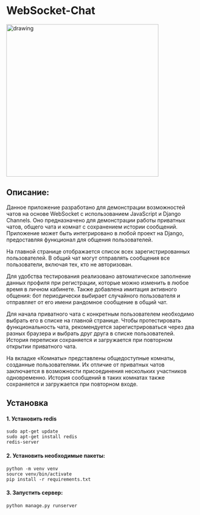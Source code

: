 # WebSocket-Chat
<img src="https://st.depositphotos.com/1008768/4671/i/950/depositphotos_46719647-stock-photo-live-chat.jpg" alt="drawing" width="400"/>

## Описание:
Данное приложение разработано для демонстрации возможностей чатов на основе WebSocket с использованием JavaScript и Django Channels. Оно предназначено для демонстрации работы приватных чатов, общего чата и комнат с сохранением истории сообщений. Приложение может быть интегрировано в любой проект на Django, предоставляя функционал для общения пользователей.

На главной странице отображается список всех зарегистрированных пользователей. В общий чат могут отправлять сообщения все пользователи, включая тех, кто не авторизован.

Для удобства тестирования реализовано автоматическое заполнение данных профиля при регистрации, которые можно изменить в любое время в личном кабинете. Также добавлена имитация активного общения: бот периодически выбирает случайного пользователя и отправляет от его имени рандомное сообщение в общий чат.

Для начала приватного чата с конкретным пользователем необходимо выбрать его в списке на главной странице. Чтобы протестировать функциональность чата, рекомендуется зарегистрироваться через два разных браузера и выбрать друг друга в списке пользователей. История переписки сохраняется и загружается при повторном открытии приватного чата.

На вкладке «Комнаты» представлены общедоступные комнаты, созданные пользователями. Их отличие от приватных чатов заключается в возможности присоединения нескольких участников одновременно. История сообщений в таких комнатах также сохраняется и загружается при повторном входе.


## Установка

#### 1. Установить redis
```
sudo apt-get update
sudo apt-get install redis
redis-server
```

#### 2. Установить необходимые пакеты:
```
python -m venv venv
source venv/bin/activate  
pip install -r requirements.txt
```

#### 3. Запустить сервер:
```
python manage.py runserver
```
